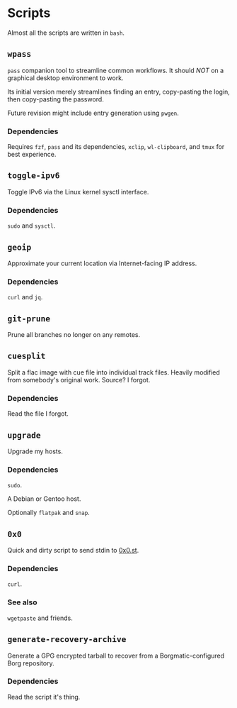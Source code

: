 # Scripts

Almost all the scripts are written in `bash`.

## `wpass`

`pass` companion tool to streamline common workflows.  It should _NOT_ on a graphical desktop environment to work.

Its initial version merely streamlines finding an entry, copy-pasting the
login, then copy-pasting the password.

Future revision might include entry generation using `pwgen`.

### Dependencies
Requires `fzf`, `pass` and its dependencies, `xclip`, `wl-clipboard`, and
`tmux` for best experience.

## `toggle-ipv6`

Toggle IPv6 via the Linux kernel sysctl interface.

### Dependencies

`sudo` and `sysctl`.

## `geoip`

Approximate your current location via Internet-facing IP address.

### Dependencies

`curl` and `jq`.

## `git-prune`

Prune all branches no longer on any remotes.

## `cuesplit`

Split a flac image with cue file into individual track files.  Heavily modified
from somebody's original work.  Source?  I forgot.

### Dependencies

Read the file I forgot.

## `upgrade`

Upgrade my hosts.

### Dependencies

`sudo`.

A Debian or Gentoo host.

Optionally `flatpak` and `snap`.

## `0x0`

Quick and dirty script to send stdin to [0x0.st][0x0].

### Dependencies

`curl`.

### See also

`wgetpaste` and friends.

[0x0]: https://0x0.st/

## `generate-recovery-archive`

Generate a GPG encrypted tarball to recover from a Borgmatic-configured Borg
repository.

### Dependencies

Read the script it's thing.
